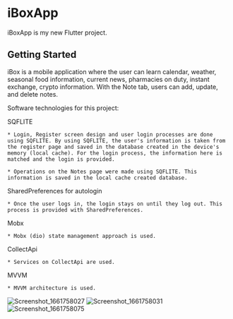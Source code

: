 # iBoxApp

iBoxApp is my new Flutter project.

## Getting Started

iBox is a mobile application where the user can learn calendar, weather, seasonal food information, current news, pharmacies on duty, instant exchange, crypto information. With the Note tab, users can add, update, and delete notes.


Software technologies for this project:

SQFLITE

    * Login, Register screen design and user login processes are done using SQFLITE. By using SQFLITE, the user's information is taken from the register page and saved in the database created in the device's memory (local cache). For the login process, the information here is matched and the login is provided.
    
    * Operations on the Notes page were made using SQFLITE. This information is saved in the local cache created database.

SharedPreferences for autologin

    * Once the user logs in, the login stays on until they log out. This process is provided with SharedPreferences.
  
Mobx

    * Mobx (dio) state management approach is used.
    
    
CollectApi

    * Services on CollectApi are used.

MVVM

    * MVVM architecture is used.
    
    
    
    


![Screenshot_1661758027](https://user-images.githubusercontent.com/46723964/187215090-3f0134ee-1513-4c8d-a45b-cdac3ba4645b.png)
![Screenshot_1661758031](https://user-images.githubusercontent.com/46723964/187215241-235d307b-3afa-4dc4-b350-b59c851c1329.png)
![Screenshot_1661758075](https://user-images.githubusercontent.com/46723964/187215254-c5e19a92-019d-4c17-b3b9-6093543f80b2.png)

